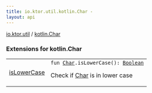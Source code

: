 ```yaml
---
title: io.ktor.util.kotlin.Char - 
layout: api
---
```


<div class='api-docs-breadcrumbs'><a href="../index.html">io.ktor.util</a> / <a href="./index.html">kotlin.Char</a></div>

### Extensions for kotlin.Char

<table class="api-docs-table">
<tbody>
<tr>
<td markdown="1">

<a href="is-lower-case.html">isLowerCase</a>


</td>
<td markdown="1">
<div class="signature"><code><span class="keyword">fun </span><a href="https://kotlinlang.org/api/latest/jvm/stdlib/kotlin/-char/index.html"><span class="identifier">Char</span></a><span class="symbol">.</span><span class="identifier">isLowerCase</span><span class="symbol">(</span><span class="symbol">)</span><span class="symbol">: </span><a href="https://kotlinlang.org/api/latest/jvm/stdlib/kotlin/-boolean/index.html"><span class="identifier">Boolean</span></a></code></div>

Check if <a href="https://kotlinlang.org/api/latest/jvm/stdlib/kotlin/-char/index.html">Char</a> is in lower case


</td>
</tr>
</tbody>
</table>
